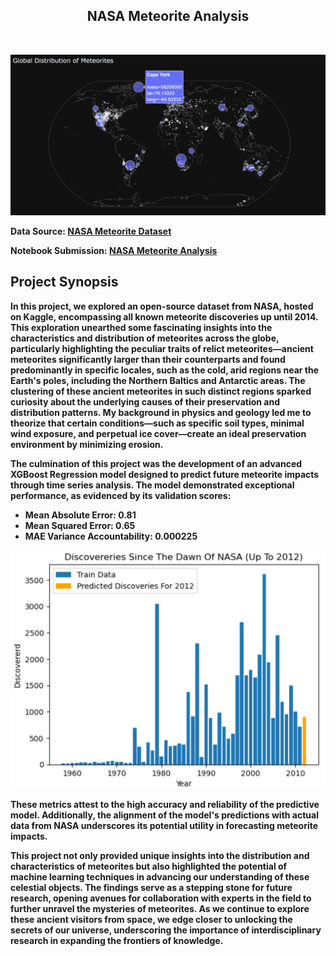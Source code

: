 <div align="center">
  <h2><b>NASA Meteorite Analysis<b></h2>
</div>

&nbsp;


![Global Mass Distribution](https://github.com/TaberNater96/Data-Science/blob/main/NASA%20Meteorites/images/Global%20Mass%20Distribution.png?raw=true)

Data Source: [NASA Meteorite Dataset](https://www.kaggle.com/datasets/sujaykapadnis/meteorites-dataset)

Notebook Submission: [NASA Meteorite Analysis](https://www.kaggle.com/code/godragons6/nasa-meteorites-a-comprehensive-overview)

## Project Synopsis

In this project, we explored an open-source dataset from NASA, hosted on Kaggle, encompassing all known meteorite discoveries up until 2014. This exploration unearthed some fascinating insights into the characteristics and distribution of meteorites across the globe, particularly highlighting the peculiar traits of relict meteorites—ancient meteorites significantly larger than their counterparts and found predominantly in specific locales, such as the cold, arid regions near the Earth's poles, including the Northern Baltics and Antarctic areas. The clustering of these ancient meteorites in such distinct regions sparked curiosity about the underlying causes of their preservation and distribution patterns. My background in physics and geology led me to theorize that certain conditions—such as specific soil types, minimal wind exposure, and perpetual ice cover—create an ideal preservation environment by minimizing erosion.

The culmination of this project was the development of an advanced XGBoost Regression model designed to predict future meteorite impacts through time series analysis. The model demonstrated exceptional performance, as evidenced by its validation scores:

- Mean Absolute Error: 0.81
- Mean Squared Error: 0.65
- MAE Variance Accountability: 0.000225

![ML Output](https://github.com/TaberNater96/Data-Science/blob/main/NASA%20Meteorites/images/ML%20Output.png?raw=true)

These metrics attest to the high accuracy and reliability of the predictive model. Additionally, the alignment of the model's predictions with actual data from NASA underscores its potential utility in forecasting meteorite impacts.

This project not only provided unique insights into the distribution and characteristics of meteorites but also highlighted the potential of machine learning techniques in advancing our understanding of these celestial objects. The findings serve as a stepping stone for future research, opening avenues for collaboration with experts in the field to further unravel the mysteries of meteorites. As we continue to explore these ancient visitors from space, we edge closer to unlocking the secrets of our universe, underscoring the importance of interdisciplinary research in expanding the frontiers of knowledge.
